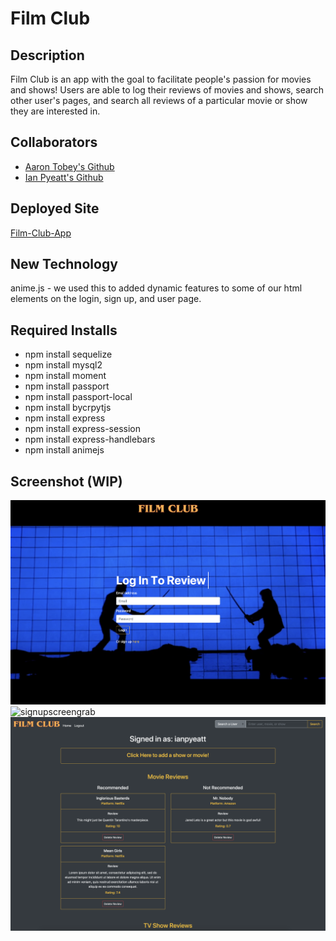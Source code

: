 # Film Club

## Description

Film Club is an app with the goal to facilitate people's passion for movies and shows! Users are able to log their reviews of movies and shows, search other user's pages, and search all reviews of a particular movie or show they are interested in.

## Collaborators

- [Aaron Tobey's Github](https://github.com/abtobey)
- [Ian Pyeatt's Github](https://github.com/pyeatti)


## Deployed Site

[Film-Club-App](https://film-club-ian-aaron.herokuapp.com/)

## New Technology

anime.js - we used this to added dynamic features to some of our html elements on the login, sign up, and user page.

## Required Installs

- npm install sequelize
- npm install mysql2
- npm install moment
- npm install passport
- npm install passport-local
- npm install bycrpytjs
- npm install express
- npm install express-session
- npm install express-handlebars
- npm install animejs

## Screenshot (WIP)

![loginscreengrab](public/assets/Login.png)
![signupscreengrab](public/assets/SIgnUp.png)
![userpagescreengrab](public/assets/UserPage.png)

